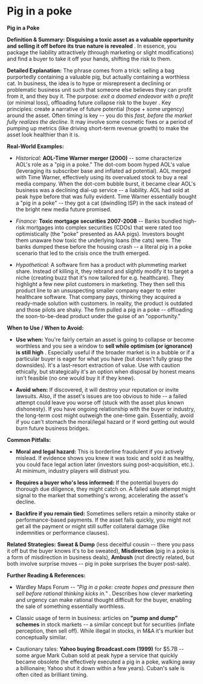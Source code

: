 # Pig in a poke

**Pig in a Poke**

**Definition & Summary:** **Disguising a toxic asset as a valuable opportunity and selling it off before its true nature is revealed** . In essence, you package the liability attractively (through marketing or slight modifications) and find a buyer to take it off your hands, shifting the risk to them.

**Detailed Explanation:** The phrase comes from a trick: selling a bag purportedly containing a valuable pig, but actually containing a worthless cat. In business, the idea is to hype or misrepresent a declining or problematic business unit such that someone else believes they can profit from it, and they buy it. The purpose: *exit a doomed endeavor with a profit* (or minimal loss), offloading future collapse risk to the buyer . Key principles: create a narrative of future potential (hope + some urgency) around the asset. Often timing is key -- you do this *fast, before the market fully realizes the decline*. It may involve some cosmetic fixes or a period of pumping up metrics (like driving short-term revenue growth) to make the asset look healthier than it is.

**Real-World Examples:**

-  *Historical:* **AOL-Time Warner merger (2000)** -- some characterize AOL's role as a "pig in a poke." The dot-com boom hyped AOL's value (leveraging its subscriber base and inflated ad potential). AOL merged with Time Warner, effectively using its overvalued stock to buy a real media company. When the dot-com bubble burst, it became clear AOL's business was a declining dial-up service -- a liability. AOL had sold at peak hype before that was fully evident. Time Warner essentially bought a "pig in a poke" -- they got a cat (dwindling ISP) in the sack instead of the bright new media future promised.

-  *Finance:* **Toxic mortgage securities 2007-2008** -- Banks bundled high-risk mortgages into complex securities (CDOs) that were rated too optimistically (the "poke" presented as AAA pigs). Investors bought them unaware how toxic the underlying loans (the cats) were. The banks dumped these before the housing crash -- a literal pig in a poke scenario that led to the crisis once the truth emerged.

-  *Hypothetical:* A software firm has a product with plummeting market share. Instead of killing it, they rebrand and slightly modify it to target a niche (creating buzz that it's now tailored for e.g. healthcare). They highlight a few new pilot customers in marketing. They then sell this product line to an unsuspecting smaller company eager to enter healthcare software. That company pays, thinking they acquired a ready-made solution with customers. In reality, the product is outdated and those pilots are shaky. The firm pulled a pig in a poke -- offloading the soon-to-be-dead product under the guise of an "opportunity."

**When to Use / When to Avoid:**

-  **Use when:** You're fairly certain an asset is going to collapse or become worthless and you see a window to **sell while optimism (or ignorance) is still high** . Especially useful if the broader market is in a bubble or if a particular buyer is eager for what you have (but doesn't fully grasp the downsides). It's a last-resort extraction of value. Use with caution ethically, but strategically it's an option when disposal by honest means isn't feasible (no one would buy it if they knew).

-  **Avoid when:** If discovered, it will destroy your reputation or invite lawsuits. Also, if the asset's issues are too obvious to hide -- a failed attempt could leave you worse off (stuck with the asset plus known dishonesty). If you have ongoing relationship with the buyer or industry, the long-term cost might outweigh the one-time gain. Essentially, avoid if you can't stomach the moral/legal hazard or if word getting out would burn future business bridges.

**Common Pitfalls:**

-  **Moral and legal hazard:** This is borderline fraudulent if you actively mislead. If evidence shows you knew it was toxic and sold it as healthy, you could face legal action later (investors suing post-acquisition, etc.). At minimum, industry players will distrust you.

-  **Requires a buyer who's less informed:** If the potential buyers do thorough due diligence, they might catch on. A failed sale attempt might signal to the market that something's wrong, accelerating the asset's decline.

-  **Backfire if you remain tied:** Sometimes sellers retain a minority stake or performance-based payments. If the asset fails quickly, you might not get all the payment or might still suffer collateral damage (like indemnities or performance clauses).

**Related Strategies:** **Sweat & Dump** (less deceitful cousin -- there you pass it off but the buyer knows it's to be sweated), **Misdirection** (pig in a poke is a form of misdirection in business deals), **Ambush** (not directly related, but both involve surprise moves -- pig in poke surprises the buyer post-sale).

**Further Reading & References:**

-  Wardley Maps Forum -- *"Pig in a poke: create hopes and pressure then sell before rational thinking kicks in."* . Describes how clever marketing and urgency can make rational thought difficult for the buyer, enabling the sale of something essentially worthless.

-  Classic usage of term in business: articles on **"pump and dump" schemes** in stock markets -- a similar concept but for securities (inflate perception, then sell off). While illegal in stocks, in M&A it's murkier but conceptually similar.

-  Cautionary tales: **Yahoo buying Broadcast.com (1999)** for $5.7B -- some argue Mark Cuban sold at peak hype a service that quickly became obsolete (he effectively executed a pig in a poke, walking away a billionaire; Yahoo shut it down within a few years). Cuban's sale is often cited as brilliant timing.